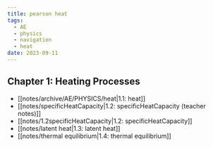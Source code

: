 ```yaml
---
title: pearson heat
tags:
  - AE
  - physics
  - navigation
  - heat
date: 2023-09-11
---
```

## Chapter 1: Heating Processes
- [[notes/archive/AE/PHYSICS/heat|1.1: heat]]
- [[notes/specificHeatCapacity|1.2: specificHeatCapacity (teacher notes)]]
- [[notes/1.2specificHeatCapacity|1.2: specificHeatCapacity]]
- [[notes/latent heat|1.3: latent heat]]
- [[notes/thermal equilibrium|1.4: thermal equilibrium]]
